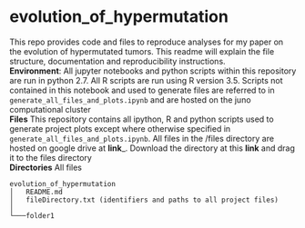 # evolution_of_hypermutation
This repo provides code and files to reproduce analyses for my paper on the evolution of hypermutated tumors.  This readme will explain the file structure, documentation and reproducibility instructions.  <br>
**Environment**: All jupyter notebooks and python scripts within this repository are run in python 2.7.  All R scripts are run using R version 3.5. Scripts not contained in this notebook and used to generate files are referred to in <code>generate_all_files_and_plots.ipynb</code> and are hosted on the juno computational cluster<br>
**Files** This repository contains all ipython, R and python scripts used to generate project plots except where otherwise specified in <code>generate_all_files_and_plots.ipynb</code>.  All files in the /files directory are hosted on google drive at __link___.  Download the directory at this __link__ and drag it to the files directory  <br>
**Directories** All files 
```
evolution_of_hypermutation
│   README.md
│   fileDirectory.txt (identifiers and paths to all project files)    
│   
└───folder1
```

